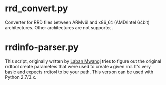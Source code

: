 
# rrd_convert.py

Converter for RRD files between ARMv6l and x86_64 (AMD/Intel 64bit)
architectures. Other architectures are not supported.

# rrdinfo-parser.py

This script, originally written by [Laban Mwangi](http://andorian.blogspot.fr/2011/02/rrdinfo-parser.html) tries to figure out the original rrdtool create parameters that were used to create a given rrd. It's very basic and expects rrdtool to be your path. This version can be used with Python 2.7/3.x.

